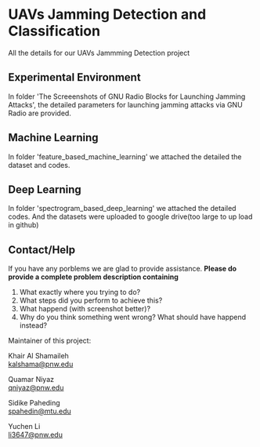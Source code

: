 # UAVs Jamming Detection and Classification
All the details for our UAVs Jammming Detection project
## Experimental Environment 
In folder 'The Screeenshots of GNU Radio Blocks for Launching Jamming Attacks', the detailed parameters for launching jamming attacks via GNU Radio are provided.
## Machine Learning
In folder 'feature_based_machine_learning' we attached the detailed the dataset and codes.
## Deep Learning
In folder 'spectrogram_based_deep_learning' we attached the detailed codes. And the datasets were uploaded to google drive(too large to up load in github)
## Contact/Help
If you have any porblems we are glad to provide assistance. **Please do provide a complete problem description containing**
1. What exactly where you trying to do?
2. What steps did you perform to achieve this?
3. What happend (with screenshot better)?
4. Why do you think something went wrong? What should have happend instead?

Maintainer of this project:

Khair Al Shamaileh<br/>
kalshama@pnw.edu

Quamar Niyaz<br/>
qniyaz@pnw.edu

Sidike Paheding<br/>
spahedin@mtu.edu

Yuchen Li<br/>
li3647@pnw.edu
